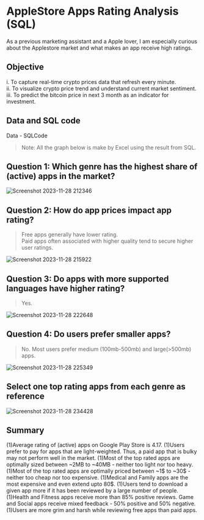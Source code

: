 # AppleStore Apps Rating Analysis (SQL)
As a previous marketing assistant and a Apple lover, I am especially curious about the Applestore market and what makes an app receive high ratings.

## Objective
i. To capture real-time crypto prices data that refresh every minute.  
ii. To visualize crypto price trend and understand current market sentiment.  
iii. To predict the bitcoin price in next 3 month as an indicator for investment.

## Data and SQL code
Data - SQLCode
> Note: All the graph below is make by Excel using the result from SQL.

## Question 1: Which genre has the highest share of (active) apps in the market?

![Screenshot 2023-11-28 212346](https://github.com/sys1169/Hao_Portfolio/assets/59571707/8fae9529-2e4f-4717-b58a-7cd012d8f85f)

## Question 2: How do app prices impact app rating?
>Free apps generally have lower rating.  
>Paid apps often associated with higher quality tend to secure higher user ratings. 

![Screenshot 2023-11-28 215922](https://github.com/sys1169/Hao_Portfolio/assets/59571707/68b2cf93-1342-42cb-be17-d02bffd2da04)

## Question 3: Do apps with more supported languages have higher rating?
>Yes.

![Screenshot 2023-11-28 222648](https://github.com/sys1169/Hao_Portfolio/assets/59571707/17bd0ad0-7b6a-46a8-9946-8fa640aab6b2)

## Question 4: Do users prefer smaller apps?
>No. Most users prefer medium (100mb-500mb) and large(>500mb) apps.

![Screenshot 2023-11-28 225349](https://github.com/sys1169/Hao_Portfolio/assets/59571707/c202dbe4-4fb5-4d53-8497-a9e02fcb48e8)

## Select one top rating apps from each genre as reference

![Screenshot 2023-11-28 234428](https://github.com/sys1169/Hao_Portfolio/assets/59571707/87636edd-1b2a-460f-a33e-dc3b5aeb914a)


## Summary

(1)Average rating of (active) apps on Google Play Store is 4.17.
(1)Users prefer to pay for apps that are light-weighted. Thus, a paid app that is bulky may not perform well in the market.
(1)Most of the top rated apps are optimally sized between ~2MB to ~40MB - neither too light nor too heavy.
(1)Most of the top rated apps are optimally priced between ~1$ to ~30$ - neither too cheap nor too expensive.
(1)Medical and Family apps are the most expensive and even extend upto 80$.
(1)Users tend to download a given app more if it has been reviewed by a large number of people.
(1)Health and Fitness apps receive more than 85% positive reviews. Game and Social apps receive mixed feedback - 50% positive and 50% negative.
(1)Users are more grim and harsh while reviewing free apps than paid apps.
